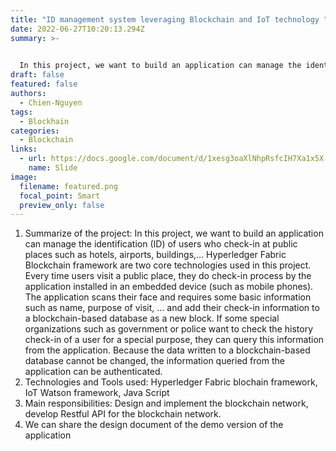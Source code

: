 ```yaml
---
title: "ID management system leveraging Blockchain and IoT technology "
date: 2022-06-27T10:20:13.294Z
summary: >-
  

  In this project, we want to build an application can manage the identification (ID) of users who check-in at public places such as hotels, airports, buildings,... Hyperledger Fabric Blockchain framework are two core technologies used in this project. Every time users visit a public place, they do check-in process by the application installed in an embedded device (such as mobile phones). The application scans their face and requires some basic information such as name, purpose of visit, ... and add their check-in information to a blockchain-based database as a new block. If some special organizations such as government or police want to check the history check-in of a user for a special purpose, they can query this information from the application. Because the data written to a blockchain-based database cannot be changed, the information queried from the application can be authenticated.
draft: false
featured: false
authors: 
  - Chien-Nguyen
tags:
  - Blockhain
categories:
  - Blockchain
links:
  - url: https://docs.google.com/document/d/1xesg3oaXlNhpRsfcIH7Xa1x5X-3Yi9dY/edit?usp=sharing&ouid=101414587985565441269&rtpof=true&sd=true
    name: Slide
image:
  filename: featured.png
  focal_point: Smart
  preview_only: false
---
```

1. Summarize of the project: In this project, we want to build an application can manage the identification (ID) of users who check-in at public places such as hotels, airports, buildings,... Hyperledger Fabric Blockchain framework are two core technologies used in this project. Every time users visit a public place, they do check-in process by the application installed in an embedded device (such as mobile phones). The application scans their face and requires some basic information such as name, purpose of visit, ... and add their check-in information to a blockchain-based database as a new block. If some special organizations such as government or police want to check the history check-in of a user for a special purpose, they can query this information from the application. Because the data written to a blockchain-based database cannot be changed, the information queried from the application can be authenticated.
2. Technologies and Tools used: Hyperledger Fabric blochain framework, IoT Watson framework, Java Script
3. Main responsibilities: Design and implement the blockchain network, develop Restful API for the blockchain network.
4. We can share the design document of the demo version of the application